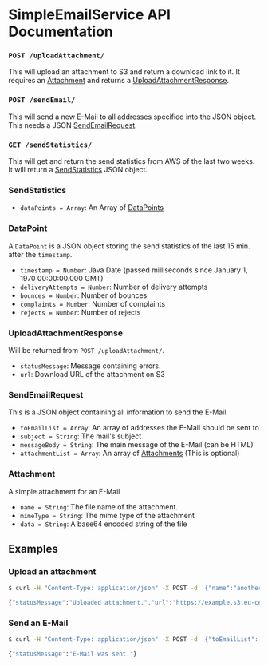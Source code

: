# SimpleEmailService API Documentation

### `POST /uploadAttachment/`
This will upload an attachment to S3 and return a download link to it. It
requires an [Attachment](#attachment) and returns a
[UploadAttachmentResponse](#uploadattachmentresponse).

### `POST /sendEmail/`
This will send a new E-Mail to all addresses specified into the JSON object.
This needs a JSON [SendEmailRequest](#sendemailrequest).

### `GET /sendStatistics/`
This will get and return the send statistics from AWS of the last two weeks.
It will return a [SendStatistics](#sendstatistics) JSON object.

### SendStatistics
 * `dataPoints = Array`: An Array of [DataPoints](#datapoint)

### DataPoint
A `DataPoint` is a JSON object storing the send statistics of the last 15 min.
after the `timestamp`.
 * `timestamp = Number`: Java Date (passed milliseconds since January 1, 1970 00:00:00.000 GMT)
 * `deliveryAttempts = Number`: Number of delivery attempts
 * `bounces = Number`: Number of bounces
 * `complaints = Number`: Number of complaints
 * `rejects = Number`: Number of rejects

### UploadAttachmentResponse
Will be returned from `POST /uploadAttachment/`.
 * `statusMessage`: Message containing errors.
 * `url`: Download URL of the attachment on S3

### SendEmailRequest
This is a JSON object containing all information to send the E-Mail.
 * `toEmailList = Array`: An array of addresses the E-Mail should be sent to
 * `subject = String`: The mail's subject
 * `messageBody = String`: The main message of the E-Mail (can be HTML)
 * `attachmentList = Array`: An array of [Attachments](#attachment) (This is optional)

### Attachment
A simple attachment for an E-Mail
 * `name = String`: The file name of the attachment.
 * `mimeType = String`: The mime type of the attachment
 * `data = String`: A base64 encoded string of the file

## Examples

### Upload an attachment

```bash
$ curl -H "Content-Type: application/json" -X POST -d '{"name":"anotherName.txt","mimeType":"text/plain","data":"VGhpcyBpcyBhIHRlc3Q="}' http://localhost:10001/uploadAttachment

{"statusMessage":"Uploaded attachment.","url":"https://example.s3.eu-central-1.amazonaws.com/a_very_long_url"}
```

### Send an E-Mail

```bash
$ curl -H "Content-Type: application/json" -X POST -d '{"toEmailList":["user@domain.tld","another@another.tld"],"subject":"SimpleEmailService","messageBody":"Here is a message."}' http://localhost:10001/sendEmail

{"statusMessage":"E-Mail was sent."}
```
